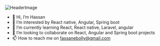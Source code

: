 ![HeaderImage](https://visme.co/blog/wp-content/uploads/2021/05/presentation-design-header.png)

- 👋 Hi, I’m Hassan
- 👀 I’m interested by React native, Angular, Spring boot
- 🌱 I’m currently learning  React, React native, Laravel, angular
- 💞️ I’m looking to collaborate on React, Angular and Spring boot projects
- 📫 How to reach me on fassanebolly@gmail.com

<!---
fassane/fassane is a ✨ special ✨ repository because its `README.md` (this file) appears on your GitHub profile.
You can click the Preview link to take a look at your changes.
--->
